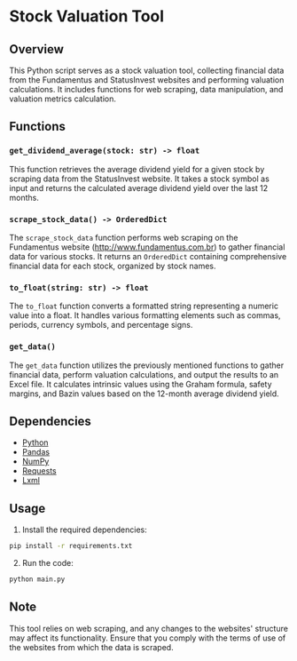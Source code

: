 # Stock Valuation Tool

## Overview

This Python script serves as a stock valuation tool, collecting financial data from the Fundamentus and StatusInvest websites and performing valuation calculations. It includes functions for web scraping, data manipulation, and valuation metrics calculation.

## Functions

### `get_dividend_average(stock: str) -> float`

This function retrieves the average dividend yield for a given stock by scraping data from the StatusInvest website. It takes a stock symbol as input and returns the calculated average dividend yield over the last 12 months.

### `scrape_stock_data() -> OrderedDict`

The `scrape_stock_data` function performs web scraping on the Fundamentus website (http://www.fundamentus.com.br) to gather financial data for various stocks. It returns an `OrderedDict` containing comprehensive financial data for each stock, organized by stock names.

### `to_float(string: str) -> float`

The `to_float` function converts a formatted string representing a numeric value into a float. It handles various formatting elements such as commas, periods, currency symbols, and percentage signs.

### `get_data()`

The `get_data` function utilizes the previously mentioned functions to gather financial data, perform valuation calculations, and output the results to an Excel file. It calculates intrinsic values using the Graham formula, safety margins, and Bazin values based on the 12-month average dividend yield.

## Dependencies

- [Python](https://www.python.org/)
- [Pandas](https://pandas.pydata.org/)
- [NumPy](https://numpy.org/)
- [Requests](https://docs.python-requests.org/en/latest/)
- [Lxml](https://lxml.de/)

## Usage

1. Install the required dependencies:

```bash
pip install -r requirements.txt
```

2. Run the code:

```bash
python main.py
```

## Note

This tool relies on web scraping, and any changes to the websites' structure may affect its functionality.
Ensure that you comply with the terms of use of the websites from which the data is scraped.
